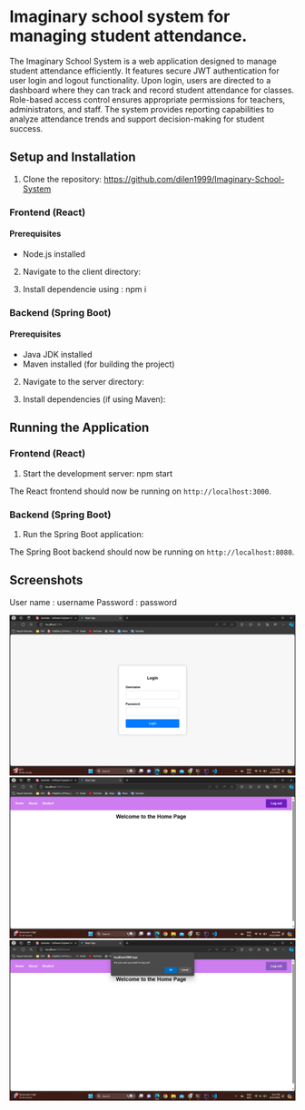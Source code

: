 # Imaginary school system for managing student attendance.

The Imaginary School System is a web application designed to manage student attendance efficiently. It features secure JWT authentication for user login and logout functionality. Upon login, users are directed to a dashboard where they can track and record student attendance for classes. Role-based access control ensures appropriate permissions for teachers, administrators, and staff. The system provides reporting capabilities to analyze attendance trends and support decision-making for student success.


## Setup and Installation

1. Clone the repository: https://github.com/dilen1999/Imaginary-School-System


### Frontend (React)

#### Prerequisites
- Node.js installed

2. Navigate to the client directory:

3. Install dependencie using : npm i


### Backend (Spring Boot)

#### Prerequisites
- Java JDK installed
- Maven installed (for building the project)

2. Navigate to the server directory:

3. Install dependencies (if using Maven):

## Running the Application

### Frontend (React)

1. Start the development server: npm start

   
The React frontend should now be running on `http://localhost:3000`.

### Backend (Spring Boot)

1. Run the Spring Boot application:
   
The Spring Boot backend should now be running on `http://localhost:8080`.

## Screenshots

User name : username
Password : password

![Login Page](docs/loginpage.png)
![Home Page](docs/homepage.png)
![Logout Page](docs/homelogout.png)